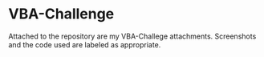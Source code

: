 # VBA-Challenge
Attached to the repository are my VBA-Challege attachments.
Screenshots and the code used are labeled as appropriate. 

